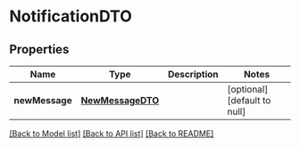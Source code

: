 # NotificationDTO
## Properties

Name | Type | Description | Notes
------------ | ------------- | ------------- | -------------
**newMessage** | [**NewMessageDTO**](NewMessageDTO.md) |  | [optional] [default to null]

[[Back to Model list]](../README.md#documentation-for-models) [[Back to API list]](../README.md#documentation-for-api-endpoints) [[Back to README]](../README.md)

